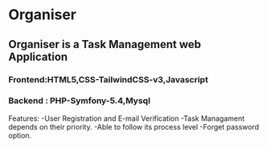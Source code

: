# Organiser

## Organiser is a Task Management web Application

### Frontend:HTML5,CSS-TailwindCSS-v3,Javascript

### Backend : PHP-Symfony-5.4,Mysql

Features:
-User Registration and E-mail Verification
-Task Managament depends on their priority.
-Able to follow its process level
-Forget password option.